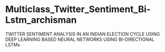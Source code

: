 # Multiclass_Twitter_Sentiment_Bi-Lstm_archisman
TWITTER SENTIMENT ANALYSIS IN AN INDIAN ELECTION CYCLE USING DEEP LEARNING BASED NEURAL NETWORKS USING BI-DIRECTIONAL LSTMs
